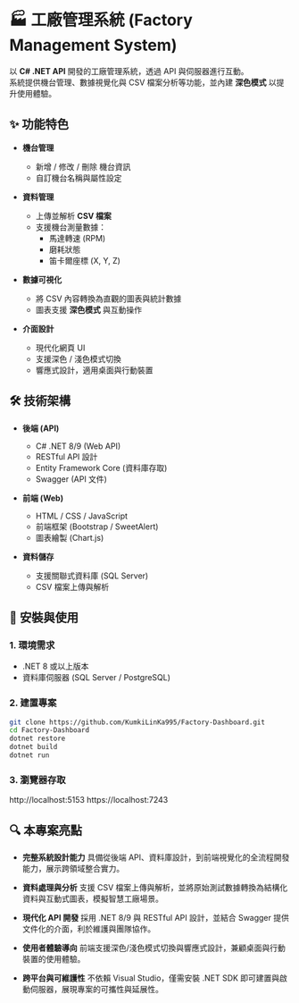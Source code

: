 # 🏭 工廠管理系統 (Factory Management System)

以 **C# .NET API** 開發的工廠管理系統，透過 API 與伺服器進行互動。  
系統提供機台管理、數據視覺化與 CSV 檔案分析等功能，並內建 **深色模式** 以提升使用體驗。

## ✨ 功能特色

- **機台管理**
  - 新增 / 修改 / 刪除 機台資訊
  - 自訂機台名稱與屬性設定

- **資料管理**
  - 上傳並解析 **CSV 檔案**
  - 支援機台測量數據：
    - 馬達轉速 (RPM)
    - 磨耗狀態
    - 笛卡爾座標 (X, Y, Z)

- **數據可視化**
  - 將 CSV 內容轉換為直觀的圖表與統計數據
  - 圖表支援 **深色模式** 與互動操作

- **介面設計**
  - 現代化網頁 UI
  - 支援深色 / 淺色模式切換
  - 響應式設計，適用桌面與行動裝置

## 🛠 技術架構

- **後端 (API)**
  - C# .NET 8/9 (Web API)
  - RESTful API 設計
  - Entity Framework Core (資料庫存取)
  - Swagger (API 文件)

- **前端 (Web)**
  - HTML / CSS / JavaScript
  - 前端框架 (Bootstrap / SweetAlert)
  - 圖表繪製 (Chart.js)

- **資料儲存**
  - 支援關聯式資料庫 (SQL Server)
  - CSV 檔案上傳與解析

## 🚀 安裝與使用

### 1. 環境需求
- .NET 8 或以上版本
- 資料庫伺服器 (SQL Server / PostgreSQL)

### 2. 建置專案
```bash
git clone https://github.com/KumkiLinKa995/Factory-Dashboard.git
cd Factory-Dashboard
dotnet restore
dotnet build
dotnet run
```
### 3. 瀏覽器存取
http://localhost:5153
https://localhost:7243

## 🔍 本專案亮點

- **完整系統設計能力**
  具備從後端 API、資料庫設計，到前端視覺化的全流程開發能力，展示跨領域整合實力。  

- **資料處理與分析**
  支援 CSV 檔案上傳與解析，並將原始測試數據轉換為結構化資料與互動式圖表，模擬智慧工廠場景。  

- **現代化 API 開發**
  採用 .NET 8/9 與 RESTful API 設計，並結合 Swagger 提供文件化的介面，利於維護與團隊協作。  

- **使用者體驗導向**
  前端支援深色/淺色模式切換與響應式設計，兼顧桌面與行動裝置的使用體驗。  

- **跨平台與可維護性**
  不依賴 Visual Studio，僅需安裝 .NET SDK 即可建置與啟動伺服器，展現專案的可攜性與延展性。  

